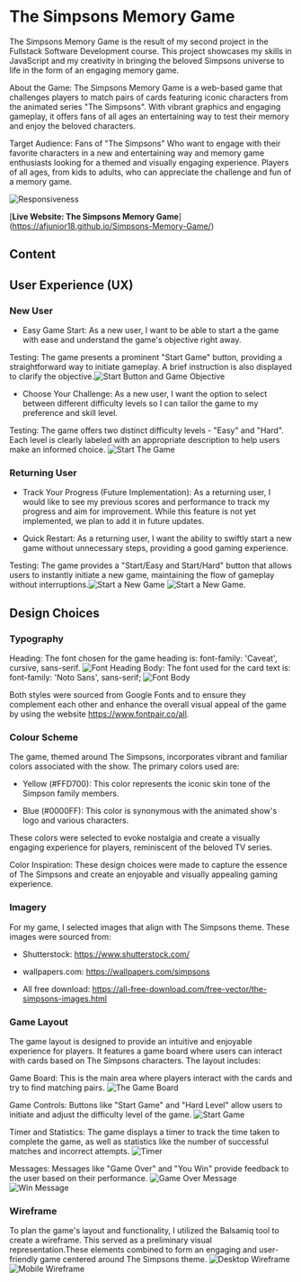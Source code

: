 # The Simpsons Memory Game

The Simpsons Memory Game is the result of my second project in the Fullstack Software Development course. This project showcases my skills in JavaScript and my creativity in bringing the beloved Simpsons universe to life in the form of an engaging memory game.

About the Game:
The Simpsons Memory Game is a web-based game that challenges players to match pairs of cards featuring iconic characters from the animated series "The Simpsons". With vibrant graphics and engaging gameplay, it offers fans of all ages an entertaining way to test their memory and enjoy the beloved characters.

Target Audience: Fans of "The Simpsons" Who want to engage with their favorite characters in a new and entertaining way and memory game enthusiasts looking for a themed and visually engaging experience. Players of all ages, from kids to adults, who can appreciate the challenge and fun of a memory game.

![Responsiveness](docs/responsive-01.png)

[**Live Website: The Simpsons Memory Game**] (<https://afjunior18.github.io/Simpsons-Memory-Game/>)

## Content

## User Experience (UX)

### New User

- Easy Game Start: As a new user, I want to be able to start a the game with ease and understand the game's objective right away.

Testing: The game presents a prominent "Start Game" button, providing a straightforward way to initiate gameplay. A brief instruction is also displayed to clarify the objective.![Start Button and Game Objective](docs/ux-07.png)

- Choose Your Challenge: As a new user, I want the option to select between different difficulty levels so I can tailor the game to my preference and skill level.

Testing: The game offers two distinct difficulty levels - "Easy" and "Hard". Each level is clearly labeled with an appropriate description to help users make an informed choice. ![Start The Game](docs/ux-01.png)

### Returning User

- Track Your Progress (Future Implementation): As a returning user, I would like to see my previous scores and performance to track my progress and aim for improvement. While this feature is not yet implemented, we plan to add it in future updates.

- Quick Restart: As a returning user, I want the ability to swiftly start a new game without unnecessary steps, providing a good gaming experience.

Testing: The game provides a "Start/Easy and Start/Hard" button that allows users to instantly initiate a new game, maintaining the flow of gameplay without interruptions.![Start a New Game](docs/ux-05.png) ![Start a New Game](docs/ux-06.png).

## Design Choices

### Typography

Heading: The font chosen for the game heading is: font-family: 'Caveat', cursive, sans-serif.
![Font Heading](docs/font-title.png)
Body: The font used for the card text is: font-family: 'Noto Sans', sans-serif;
![Font Body](docs/font-body.png)

Both styles were sourced from Google Fonts and to ensure they complement each other and enhance the overall visual appeal of the game by using the website <https://www.fontpair.co/all>.

### Colour Scheme

The game, themed around The Simpsons, incorporates vibrant and familiar colors associated with the show. The primary colors used are:

- Yellow (#FFD700): This color represents the iconic skin tone of the Simpson family members.

- Blue (#0000FF): This color is synonymous with the animated show's logo and various characters.

These colors were selected to evoke nostalgia and create a visually engaging experience for players, reminiscent of the beloved TV series.

Color Inspiration: These design choices were made to capture the essence of The Simpsons and create an enjoyable and visually appealing gaming experience.

### Imagery

For my game, I selected images that align with The Simpsons theme. These images were sourced from:

- Shutterstock: <https://www.shutterstock.com/>

- wallpapers.com: <https://wallpapers.com/simpsons>

- All free download: <https://all-free-download.com/free-vector/the-simpsons-images.html>

### Game Layout

The game layout is designed to provide an intuitive and enjoyable experience for players. It features a game board where users can interact with cards based on The Simpsons characters. The layout includes:

Game Board: This is the main area where players interact with the cards and try to find matching pairs.
![The Game Board](docs/ux-03.png)

Game Controls: Buttons like "Start Game" and "Hard Level" allow users to initiate and adjust the difficulty level of the game.
![Start Game](docs/ux-01.png)

Timer and Statistics: The game displays a timer to track the time taken to complete the game, as well as statistics like the number of successful matches and incorrect attempts.
![Timer](docs/ux-02.png)

Messages: Messages like "Game Over" and "You Win" provide feedback to the user based on their performance.
![Game Over Message](docs/ux-08.png) ![Win Message](docs/ux-09.png)

### Wireframe

To plan the game's layout and functionality, I utilized the Balsamiq tool to create a wireframe. This served as a preliminary visual representation.These elements combined to form an engaging and user-friendly game centered around The Simpsons theme.
![Desktop Wireframe]()
![Mobile Wireframe]()
